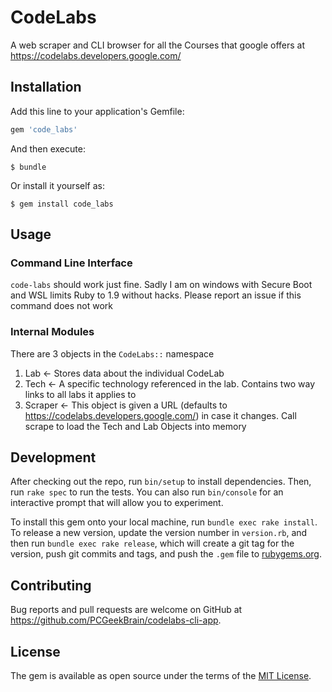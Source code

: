 # CodeLabs

A web scraper and CLI browser for all the Courses that google offers at https://codelabs.developers.google.com/

## Installation

Add this line to your application's Gemfile:

```ruby
gem 'code_labs'
```

And then execute:

    $ bundle

Or install it yourself as:

    $ gem install code_labs

## Usage

### Command Line Interface

`code-labs` should work just fine. Sadly I am on windows with Secure Boot and WSL limits Ruby to 1.9 without hacks. Please report an issue if this command does not work 
    
### Internal Modules

There are 3 objects in the `CodeLabs::` namespace
1. Lab <- Stores data about the individual CodeLab
2. Tech <- A specific technology referenced in the lab. Contains two way links to all labs it applies to
3. Scraper <- This object is given a URL (defaults to https://codelabs.developers.google.com/) in case it changes. Call scrape to load the Tech and Lab Objects into memory

## Development

After checking out the repo, run `bin/setup` to install dependencies. Then, run `rake spec` to run the tests. You can also run `bin/console` for an interactive prompt that will allow you to experiment.

To install this gem onto your local machine, run `bundle exec rake install`. To release a new version, update the version number in `version.rb`, and then run `bundle exec rake release`, which will create a git tag for the version, push git commits and tags, and push the `.gem` file to [rubygems.org](https://rubygems.org).

## Contributing

Bug reports and pull requests are welcome on GitHub at https://github.com/PCGeekBrain/codelabs-cli-app.

## License

The gem is available as open source under the terms of the [MIT License](http://opensource.org/licenses/MIT).
